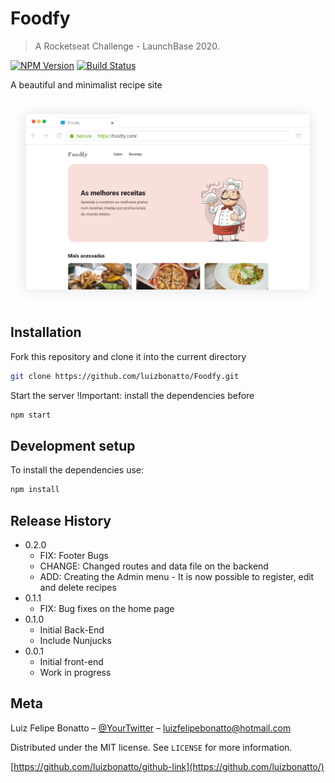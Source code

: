 # Foodfy
>A Rocketseat Challenge - LaunchBase 2020.

[![NPM Version][npm-image]][npm-url]
[![Build Status][travis-image]][travis-url]

A beautiful and minimalist recipe site

![](mockup.png)

## Installation

Fork this repository and clone it into the current directory

```sh
git clone https://github.com/luizbonatto/Foodfy.git 
```

Start the server !Important: install the dependencies before

```sh
npm start
```
## Development setup

To install the dependencies use:

```sh
npm install
```

## Release History

* 0.2.0
    * FIX: Footer Bugs
    * CHANGE: Changed routes and data file on the backend
    * ADD: Creating the Admin menu - It is now possible to register, edit and delete recipes
* 0.1.1
    * FIX: Bug fixes on the home page
* 0.1.0
    * Initial Back-End 
    * Include Nunjucks
* 0.0.1
    * Initial front-end
    * Work in progress

## Meta

Luiz Felipe Bonatto – [@YourTwitter](https://twitter.com/luiz_bonatto_) – luizfelipebonatto@hotmail.com

Distributed under the MIT license. See ``LICENSE`` for more information.

[https://github.com/luizbonatto/github-link](https://github.com/luizbonatto/)

<!-- Markdown link & img dfn's -->
[npm-image]: https://img.shields.io/npm/v/datadog-metrics.svg?style=flat-square
[npm-url]: https://npmjs.org/package/datadog-metrics
[npm-downloads]: https://img.shields.io/npm/dm/datadog-metrics.svg?style=flat-square
[travis-image]: https://img.shields.io/travis/dbader/node-datadog-metrics/master.svg?style=flat-square
[travis-url]: https://travis-ci.org/dbader/node-datadog-metrics
[wiki]: https://github.com/yourname/yourproject/wiki
